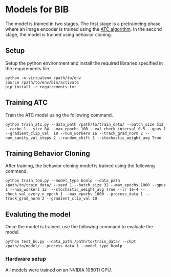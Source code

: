 # Models for BIB


The model is trained in two stages. The first stage is a pretraineing phase where an image encoder is trained using the [ATC algorithm](https://arxiv.org/abs/2009.08319).
In the second stage, the model is trained using behavior cloning.

## Setup
Setup the python environment and install the required libraries specified in the requirements file.

```
python -m virtualenv /path/to/env
source /path/to/env/bin/activate
pip install -r requirements.txt
```

## Training ATC
Train the ATC model using the following command.

```
python train_atc.py --data_path /path/to/train_data/ --batch_size 512 --cache 1 --size 84 --max_epochs 100 --val_check_interval 0.5 --gpus 1 --gradient_clip_val  10 --num_workers 16 --track_grad_norm 2 --num_sanity_val_steps 2 --random_shift 1 --stochastic_weight_avg True 
```

## Training Behavior Cloning

After training, the behavior cloning model is trained using the following command.

```
python train_tom.py --model_type bcmlp --data_path /path/to/train_data/ --seed 1 --batch_size 32 --max_epochs 1000 --gpus 1 --num_workers 12  --stochastic_weight_avg True --lr 1e-4 --check_val_every_n_epoch 1 --max_epochs 1000 --process_data 1 --track_grad_norm 2 --gradient_clip_val 10
```

## Evaluting the model
Once the model is trained, use the following command to evaluate the model.

```
python test_bc.py --data_path /path/to/train_data/ --ckpt /path/to/model/ --process_data 1 --model_type bcmlp
```

### Hardware setup
All models were trained on an NVIDIA 1080Ti GPU.

